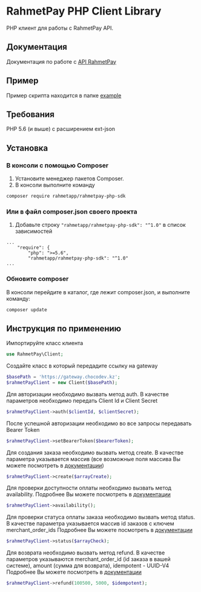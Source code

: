 # RahmetPay PHP Client Library
PHP клиент для работы с RahmetPay API. 

## Документация
Документация по работе с [API RahmetPay](https://rahmetpay.readthedocs.io/en/latest/)

## Пример
Пример скрипта находится в папке [example](https://github.com/rahmetapp/rahmetpay-php-sdk/tree/master/example)

## Требования
PHP 5.6 (и выше) с расширением ext-json

## Установка
### В консоли с помощью Composer

1. Установите менеджер пакетов Composer.
2. В консоли выполните команду
```bash
composer require rahmetapp/rahmetpay-php-sdk
```

### Или в файл composer.json своего проекта
1. Добавьте строку `"rahmetapp/rahmetpay-php-sdk": "^1.0"` в список зависимостей
```
...
    "require": {
        "php": ">=5.6",
        "rahmetapp/rahmetpay-php-sdk": "^1.0"
...
```

### Обновите composer
В консоли перейдите в каталог, где лежит composer.json, и выполните команду:
```bash
composer update
```

## Инструкция по применению

Импортируйте класс клиента
```php
use RahmetPay\Client;
```

Создайте класс в который передадите ссылку на gateway
```php
$basePath = 'https://gateway.chocodev.kz';
$rahmetPayClient = new Client($basePath);
```

Для авторизации необходимо вызвать метод auth.
В качестве параметров необходимо передать Client Id и Client Secret
```php
$rahmetPayClient->auth($clientId, $clientSecret);
```

После успешной авторизации необходимо во все запросы передавать Bearer Token
```php
$rahmetPayClient->setBearerToken($bearerToken);
```

Для создания заказа необходимо вызвать метод create.
В качестве параметра указывается массив (все возможные поля массива Вы можете посмотреть в [документации](https://rahmetpay.readthedocs.io/en/latest/order/))
```php
$rahmetPayClient->create($arrayCreate);
```

Для проверки доступности оплаты необходимо вызвать метод availability.
Подробнее Вы можете посмотреть в [документации](https://rahmetpay.readthedocs.io/en/latest/availability/)
```php
$rahmetPayClient->availability();
```

Для проверки статуса оплаты заказа необходимо вызвать метод status.
В качестве параметра указывается массив id заказов с ключем merchant_order_ids
Подробнее Вы можете посмотреть в [документации](https://rahmetpay.readthedocs.io/en/latest/status/)
```php
$rahmetPayClient->status($arrayCheck);
```


Для возврата необходимо вызвать метод refund.
В качестве параметров указываются merchant_order_id (id заказа в вашей системе), amount (сумма для возврата), idempotent - UUID-V4
Подробнее Вы можете посмотреть в [документации](https://rahmetpay.readthedocs.io/en/latest/refund/)
```php
$rahmetPayClient->refund(100500, 5000, $idempotent);
```